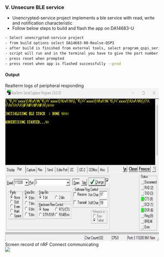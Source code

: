 ### V. Unsecure BLE service
-  Unencrypted-service project implements a ble service with read, write and notification characteristic
-  Follow below steps to build and flash the app on DA14683-U
  ```sh
  - Select unencrypted-service project
  - from build options select DA14683-00-Realse-QSPI
  - after build is finished from external tools, select program_qspi_serial_win
  - script will run and in the terminal you have to give the port number for connected DA14683-U
  - press reset when prompted
  - press reset when app is flashed successfully --prod
 ```


#### Output
Realterm logs of peripheral responding  
<img src="/images/unsecure%20ble%20service/1.png"  height="500">  
Screen record of nRF Connect communicating  
<img src="/images/unsecure%20ble%20service/v1.gif"  height="600"> 